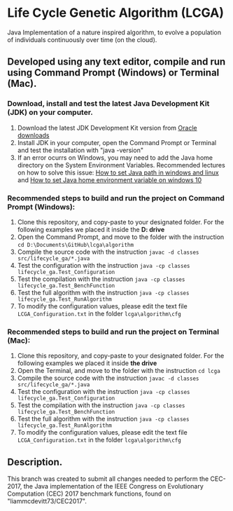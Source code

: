 # Life Cycle Genetic Algorithm (LCGA)
 Java Implementation of a nature inspired algorithm, to evolve a population of individuals continuously over time (on the cloud).
 
## Developed using any text editor, compile and run using Command Prompt (Windows) or Terminal (Mac). 
### Download, install and test the latest Java Development Kit (JDK) on your computer.
	
1. Download the latest JDK Development Kit version from [Oracle downloads](https://www.oracle.com/java/technologies/downloads/) 
2. Install JDK in your computer, open the Command Prompt or Terminal and test the installation with "java -version"
3. If an error ocurrs on Windows, you may need to add the Java home directory on the System Environment Variables. Recommended lectures on how to solve this issue: 
[How to set Java path in windows and linux](https://www.geeksforgeeks.org/how-to-set-java-path-in-windows-and-linux/) and [How to set Java home environment variable on windows 10](https://www.codejava.net/java-core/how-to-set-java-home-environment-variable-on-windows-10)

### Recommended steps to build and run the project on Command Prompt (Windows):

1. Clone this repository, and copy-paste to your designated folder. For the following examples we placed it inside the **D: drive**
2. Open the Command Prompt, and move to the folder with the instruction `cd D:\Documents\GitHub\lcga\algorithm`
3. Compile the source code with the instruction `javac -d classes src/lifecycle_ga/*.java`
4. Test the configuration with the instruction `java -cp classes lifecycle_ga.Test_Configuration`
5. Test the compilation with the instruction `java -cp classes lifecycle_ga.Test_BenchFunction`
6. Test the full algorithm with the instruction `java -cp classes lifecycle_ga.Test_RunAlgorithm`
7. To modify the configuration values, please edit the text file `LCGA_Configuration.txt` in the folder `lcga\algorithm\cfg`

### Recommended steps to build and run the project on Terminal (Mac):

1. Clone this repository, and copy-paste to your designated folder. For the following examples we placed it inside **the drive**
2. Open the Terminal, and move to the folder with the instruction `cd lcga`
3. Compile the source code with the instruction `javac -d classes src/lifecycle_ga/*.java`
4. Test the configuration with the instruction `java -cp classes lifecycle_ga.Test_Configuration`
5. Test the compilation with the instruction `java -cp classes lifecycle_ga.Test_BenchFunction`
6. Test the full algorithm with the instruction `java -cp classes lifecycle_ga.Test_RunAlgorithm`
7. To modify the configuration values, please edit the text file `LCGA_Configuration.txt` in the folder `lcga\algorithm\cfg`


## Description.
This branch was created to submit all changes needed to perform the CEC-2017, the Java implementation of the IEEE Congress on Evolutionary Computation (CEC) 2017 benchmark functions, found on "liammcdevitt73/CEC2017".